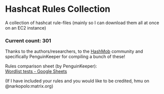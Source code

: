 # Hashcat Rules Collection

A collection of hashcat rule-files (mainly so I can download them all at once on an EC2 instance)

### Current count: 301

Thanks to the authors/researchers, to the [HashMob](https://hashmob.net/) community and specifically PenguinKeeper for compiling a bunch of these!

Rules comparison sheet (by PenguinKeeper):<br>
[Wordlist tests - Google Sheets](https://docs.google.com/spreadsheets/d/1qQNwggWIWtL-m0EYrRg_vdwHOrZCY-SnWcYTwQN0fMk/edit#gid=1952927995)

(If I have included your rules and you would like to be credited, hmu on @narkopolo:matrix.org)
